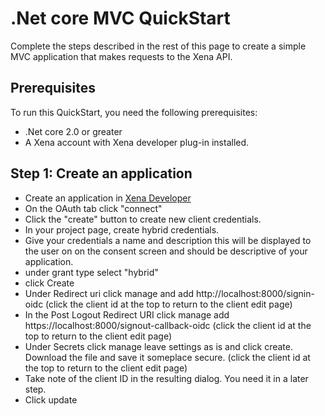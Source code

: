 # .Net core MVC QuickStart

Complete the steps described in the rest of this page to create a simple MVC application that makes requests to the Xena API.

## Prerequisites

To run this QuickStart, you need the following prerequisites:

* .Net core 2.0 or greater
* A Xena account with Xena developer plug-in installed.


## Step 1: Create an application


* Create an application in [Xena Developer](Fundamentals/CreateApplication.md)
* On the OAuth tab click "connect"
* Click the "create" button to create new client credentials.
* In your project page, create hybrid credentials.
* Give your credentials a name and description this will be displayed to the user on on the consent screen and should be descriptive of your application. 
* under grant type select "hybrid"
* click Create
* Under Redirect uri click manage and add http://localhost:8000/signin-oidc  (click the client id at the top to return to the client edit page)
* In the Post Logout Redirect URI click manage add https://localhost:8000/signout-callback-oidc (click the client id at the top to return to the client edit page)
* Under Secrets click manage leave settings as is and click create. Download the file and save it someplace secure. (click the client id at the top to return to the client edit page)
* Take note of the client ID in the resulting dialog. You need it in a later step.
* Click update 
